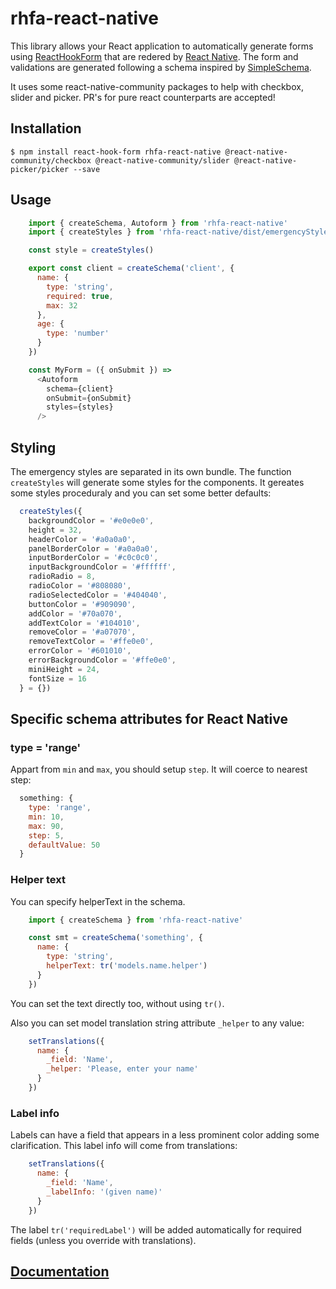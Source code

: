 # rhfa-react-native

This library allows your React application to automatically generate forms using [ReactHookForm](https://react-hook-form.com/) that are redered by [React Native](https://reactnative.dev/). The form and validations are generated following a schema inspired by [SimpleSchema](https://github.com/aldeed/simple-schema-js).

It uses some react-native-community packages to help with checkbox, slider and picker. PR's for pure react counterparts are accepted!

## Installation

    $ npm install react-hook-form rhfa-react-native @react-native-community/checkbox @react-native-community/slider @react-native-picker/picker --save

## Usage

```javascript
    import { createSchema, Autoform } from 'rhfa-react-native'
    import { createStyles } from 'rhfa-react-native/dist/emergencyStyles'

    const style = createStyles()

    export const client = createSchema('client', {
      name: {
        type: 'string',
        required: true,
        max: 32
      },
      age: {
        type: 'number'
      }
    })

    const MyForm = ({ onSubmit }) =>
      <Autoform
        schema={client}
        onSubmit={onSubmit}
        styles={styles}
      />
```

## Styling

The emergency styles are separated in its own bundle. The function `createStyles` will generate some styles for the components. It gereates some styles proceduraly and you can set some better defaults:

```javascript
  createStyles({
    backgroundColor = '#e0e0e0',
    height = 32,
    headerColor = '#a0a0a0',
    panelBorderColor = '#a0a0a0',
    inputBorderColor = '#c0c0c0',
    inputBackgroundColor = '#ffffff',
    radioRadio = 8,
    radioColor = '#808080',
    radioSelectedColor = '#404040',
    buttonColor = '#909090',
    addColor = '#70a070',
    addTextColor = '#104010',
    removeColor = '#a07070',
    removeTextColor = '#ffe0e0',
    errorColor = '#601010',
    errorBackgroundColor = '#ffe0e0',
    miniHeight = 24,
    fontSize = 16
  } = {})

```

## Specific schema attributes for React Native

### type = 'range'

Appart from `min` and `max`, you should setup `step`. It will coerce to nearest step:

```javascript
  something: {
    type: 'range',
    min: 10,
    max: 90,
    step: 5,
    defaultValue: 50
  }
```

### Helper text

You can specify helperText in the schema.

```javascript
    import { createSchema } from 'rhfa-react-native'

    const smt = createSchema('something', {
      name: {
        type: 'string',
        helperText: tr('models.name.helper')
      }
    })
```

You can set the text directly too, without using `tr()`.

Also you can set model translation string attribute `_helper` to any value:

```javascript
    setTranslations({
      name: {
        _field: 'Name',
        _helper: 'Please, enter your name'
      }
    })
```

### Label info

Labels can have a field that appears in a less prominent color adding some clarification. This label info will come from translations:

```javascript
    setTranslations({
      name: {
        _field: 'Name',
        _labelInfo: '(given name)'
      }
    })
```

The label `tr('requiredLabel')` will be added automatically for required fields (unless you override with translations).

## [Documentation](https://github.com/dgonz64/react-hook-form-auto)
